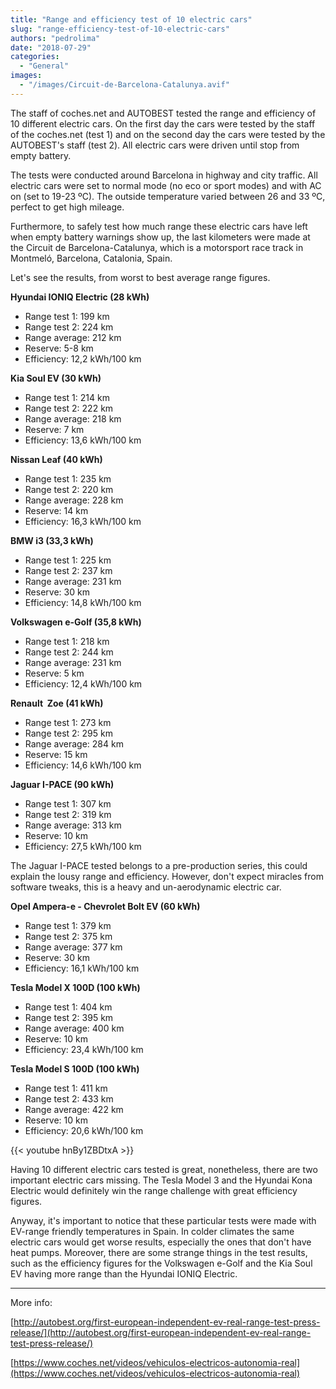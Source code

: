 ```yaml
---
title: "Range and efficiency test of 10 electric cars"
slug: "range-efficiency-test-of-10-electric-cars"
authors: "pedrolima"
date: "2018-07-29"
categories:
  - "General"
images:
  - "/images/Circuit-de-Barcelona-Catalunya.avif"
---
```


The staff of coches.net and AUTOBEST tested the range and efficiency of 10 different electric cars. On the first day the cars were tested by the staff of the coches.net (test 1) and on the second day the cars were tested by the AUTOBEST's staff (test 2). All electric cars were driven until stop from empty battery.

The tests were conducted around Barcelona in highway and city traffic. All electric cars were set to normal mode (no eco or sport modes) and with AC on (set to 19-23 ºC). The outside temperature varied between 26 and 33 ºC, perfect to get high mileage.

Furthermore, to safely test how much range these electric cars have left when empty battery warnings show up, the last kilometers were made at the Circuit de Barcelona-Catalunya, which is a motorsport race track in Montmeló, Barcelona, Catalonia, Spain.

Let's see the results, from worst to best average range figures.

**Hyundai IONIQ Electric (28 kWh)**

- Range test 1: 199 km
- Range test 2: 224 km
- Range average: 212 km
- Reserve: 5-8 km
- Efficiency: 12,2 kWh/100 km

**Kia Soul EV (30 kWh)**

- Range test 1: 214 km
- Range test 2: 222 km
- Range average: 218 km
- Reserve: 7 km
- Efficiency: 13,6 kWh/100 km

**Nissan Leaf (40 kWh)**

- Range test 1: 235 km
- Range test 2: 220 km
- Range average: 228 km
- Reserve: 14 km
- Efficiency: 16,3 kWh/100 km

**BMW i3 (33,3 kWh)**

- Range test 1: 225 km
- Range test 2: 237 km
- Range average: 231 km
- Reserve: 30 km
- Efficiency: 14,8 kWh/100 km

**Volkswagen e-Golf (35,8 kWh)**

- Range test 1: 218 km
- Range test 2: 244 km
- Range average: 231 km
- Reserve: 5 km
- Efficiency: 12,4 kWh/100 km

**Renault  Zoe (41 kWh)**

- Range test 1: 273 km
- Range test 2: 295 km
- Range average: 284 km
- Reserve: 15 km
- Efficiency: 14,6 kWh/100 km

**Jaguar I-PACE (90 kWh)**

- Range test 1: 307 km
- Range test 2: 319 km
- Range average: 313 km
- Reserve: 10 km
- Efficiency: 27,5 kWh/100 km

The Jaguar I-PACE tested belongs to a pre-production series, this could explain the lousy range and efficiency. However, don't expect miracles from software tweaks, this is a heavy and un-aerodynamic electric car.

**Opel Ampera-e - Chevrolet Bolt EV (60 kWh)**

- Range test 1: 379 km
- Range test 2: 375 km
- Range average: 377 km
- Reserve: 30 km
- Efficiency: 16,1 kWh/100 km

**Tesla Model X 100D (100 kWh)**

- Range test 1: 404 km
- Range test 2: 395 km
- Range average: 400 km
- Reserve: 10 km
- Efficiency: 23,4 kWh/100 km

**Tesla Model S 100D (100 kWh)**

- Range test 1: 411 km
- Range test 2: 433 km
- Range average: 422 km
- Reserve: 10 km
- Efficiency: 20,6 kWh/100 km

{{< youtube hnBy1ZBDtxA >}}

Having 10 different electric cars tested is great, nonetheless, there are two important electric cars missing. The Tesla Model 3 and the Hyundai Kona Electric would definitely win the range challenge with great efficiency figures.

Anyway, it's important to notice that these particular tests were made with EV-range friendly temperatures in Spain. In colder climates the same electric cars would get worse results, especially the ones that don't have heat pumps. Moreover, there are some strange things in the test results, such as the efficiency figures for the Volkswagen e-Golf and the Kia Soul EV having more range than the Hyundai IONIQ Electric.

---

More info:

[http://autobest.org/first-european-independent-ev-real-range-test-press-release/](http://autobest.org/first-european-independent-ev-real-range-test-press-release/)

[https://www.coches.net/videos/vehiculos-electricos-autonomia-real](https://www.coches.net/videos/vehiculos-electricos-autonomia-real)
